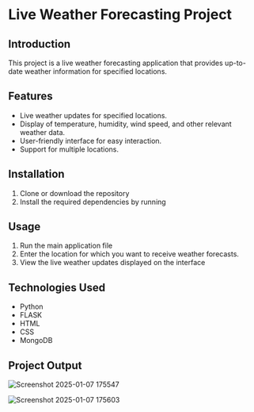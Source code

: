 # Live Weather Forecasting Project

## Introduction
This project is a live weather forecasting application that provides up-to-date weather information for specified locations.

## Features
- Live weather updates for specified locations.
- Display of temperature, humidity, wind speed, and other relevant weather data.
- User-friendly interface for easy interaction.
- Support for multiple locations.

## Installation
1. Clone or download the repository
2. Install the required dependencies by running

## Usage
1. Run the main application file
2. Enter the location for which you want to receive weather forecasts.
3. View the live weather updates displayed on the interface

## Technologies Used
- Python
- FLASK
- HTML
- CSS
- MongoDB

## Project Output




![Screenshot 2025-01-07 175547](https://github.com/user-attachments/assets/cbd6f2eb-c0d1-44b7-ac03-1fe4d93c2390)








![Screenshot 2025-01-07 175603](https://github.com/user-attachments/assets/b8826667-0ce3-4d9e-af09-8c4e35e81814)

